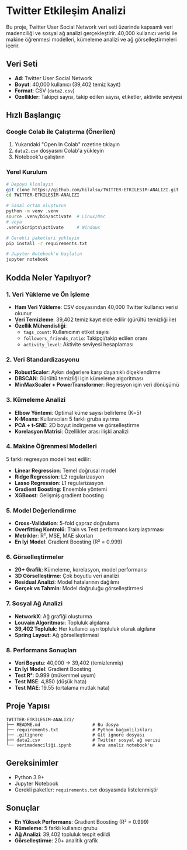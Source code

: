 # Twitter Etkileşim Analizi
Bu proje, Twitter User Social Network veri seti üzerinde kapsamlı veri madenciliği ve sosyal ağ analizi gerçekleştirir. 40,000 kullanıcı verisi ile makine öğrenmesi modelleri, kümeleme analizi ve ağ görselleştirmeleri içerir.

## Veri Seti
- **Ad**: Twitter User Social Network
- **Boyut**: 40,000 kullanıcı (39,402 temiz kayıt)
- **Format**: CSV (`data2.csv`)
- **Özellikler**: Takipçi sayısı, takip edilen sayısı, etiketler, aktivite seviyesi

## Hızlı Başlangıç

### Google Colab ile Çalıştırma (Önerilen)
1. Yukarıdaki "Open In Colab" rozetine tıklayın
2. `data2.csv` dosyasını Colab'a yükleyin
3. Notebook'u çalıştırın

### Yerel Kurulum
```bash
# Depoyu klonlayın
git clone https://github.com/hilalsu/TWITTER-ETKILESIM-ANALIZI.git
cd TWITTER-ETKILESIM-ANALIZI

# Sanal ortam oluşturun
python -m venv .venv
source .venv/bin/activate  # Linux/Mac
# veya
.venv\Scripts\activate     # Windows

# Gerekli paketleri yükleyin
pip install -r requirements.txt

# Jupyter Notebook'u başlatın
jupyter notebook
```

## Kodda Neler Yapılıyor?

### 1. Veri Yükleme ve Ön İşleme
- **Ham Veri Yükleme**: CSV dosyasından 40,000 Twitter kullanıcı verisi okunur
- **Veri Temizleme**: 39,402 temiz kayıt elde edilir (gürültü temizliği ile)
- **Özellik Mühendisliği**: 
  - `tags_count`: Kullanıcının etiket sayısı
  - `followers_friends_ratio`: Takipçi/takip edilen oranı
  - `activity_level`: Aktivite seviyesi hesaplaması

### 2. Veri Standardizasyonu
- **RobustScaler**: Aykırı değerlere karşı dayanıklı ölçeklendirme
- **DBSCAN**: Gürültü temizliği için kümeleme algoritması
- **MinMaxScaler + PowerTransformer**: Regresyon için veri dönüşümü

### 3. Kümeleme Analizi
- **Elbow Yöntemi**: Optimal küme sayısı belirleme (K=5)
- **K-Means**: Kullanıcıları 5 farklı gruba ayırma
- **PCA + t-SNE**: 2D boyut indirgeme ve görselleştirme
- **Korelasyon Matrisi**: Özellikler arası ilişki analizi

### 4. Makine Öğrenmesi Modelleri
5 farklı regresyon modeli test edilir:
- **Linear Regression**: Temel doğrusal model
- **Ridge Regression**: L2 regularizasyon
- **Lasso Regression**: L1 regularizasyon  
- **Gradient Boosting**: Ensemble yöntemi
- **XGBoost**: Gelişmiş gradient boosting

### 5. Model Değerlendirme
- **Cross-Validation**: 5-fold çapraz doğrulama
- **Overfitting Kontrolü**: Train vs Test performans karşılaştırması
- **Metrikler**: R², MSE, MAE skorları
- **En İyi Model**: Gradient Boosting (R² = 0.999)

### 6. Görselleştirmeler
- **20+ Grafik**: Kümeleme, korelasyon, model performansı
- **3D Görselleştirme**: Çok boyutlu veri analizi
- **Residual Analizi**: Model hatalarının dağılımı
- **Gerçek vs Tahmin**: Model doğruluğu görselleştirmesi

### 7. Sosyal Ağ Analizi
- **NetworkX**: Ağ grafiği oluşturma
- **Louvain Algoritması**: Topluluk algılama
- **39,402 Topluluk**: Her kullanıcı ayrı topluluk olarak algılanır
- **Spring Layout**: Ağ görselleştirmesi

### 8. Performans Sonuçları
- **Veri Boyutu**: 40,000 → 39,402 (temizlenmiş)
- **En İyi Model**: Gradient Boosting
- **Test R²**: 0.999 (mükemmel uyum)
- **Test MSE**: 4,850 (düşük hata)
- **Test MAE**: 19.55 (ortalama mutlak hata)

## Proje Yapısı
```
TWITTER-ETKILESIM-ANALIZI/
├── README.md                    # Bu dosya
├── requirements.txt             # Python bağımlılıkları
├── .gitignore                   # Git ignore dosyası
├── data2.csv                    # Twitter sosyal ağ verisi
└── verimadenciliği.ipynb        # Ana analiz notebook'u
```

## Gereksinimler
- Python 3.9+
- Jupyter Notebook
- Gerekli paketler: `requirements.txt` dosyasında listelenmiştir

## Sonuçlar
- **En Yüksek Performans**: Gradient Boosting (R² = 0.999)
- **Kümeleme**: 5 farklı kullanıcı grubu
- **Ağ Analizi**: 39,402 topluluk tespit edildi
- **Görselleştirme**: 20+ analitik grafik
